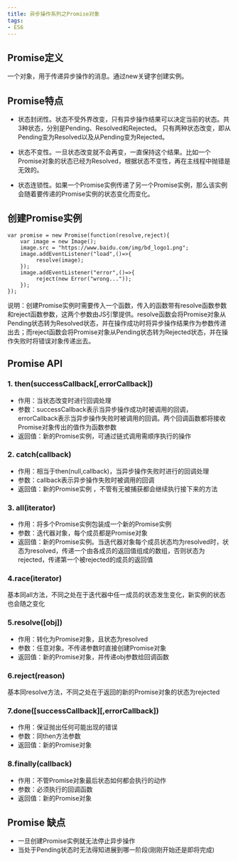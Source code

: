 ```yaml
---
title: 异步操作系列之Promise对象
tags: 
- ES6
---
```


## Promise定义
一个对象，用于传递异步操作的消息。通过new关键字创建实例。

##  Promise特点
- 状态封闭性。状态不受外界改变，只有异步操作结果可以决定当前的状态。共3种状态，分别是Pending、Resolved和Rejected。 只有两种状态改变，即从Pending变为Resolved以及从Pending变为Rejected。

- 状态不变性。一旦状态改变就不会再变，一直保持这个结果。比如一个Promise对象的状态已经为Resolved，根据状态不变性，再在主线程中抛错是无效的。

- 状态连锁性。如果一个Promise实例传递了另一个Promise实例，那么该实例会随着要传递的Promise实例的状态变化而变化。
<!--more-->

## 创建Promise实例

	var promise = new Promise(function(resolve,reject){
		var image = new Image();
        image.src = "https://www.baidu.com/img/bd_logo1.png";
        image.addEventListener("load",()=>{
             resolve(image);
        });
        image.addEventListener("error",()=>{
             reject(new Error("wrong..."));
        });
	});

说明：创建Promise实例时需要传入一个函数，传入的函数带有resolve函数参数和reject函数参数，这两个参数由JS引擎提供。resolve函数会将Promise对象从Pending状态转为Resolved状态，并在操作成功时将异步操作结果作为参数传递出去；而reject函数会将Promise对象从Pending状态转为Rejected状态，并在操作失败时将错误对象传递出去。

## Promise API
### 1.  then(successCallback[,errorCallback])
-  作用：当状态改变时进行回调处理
- 参数：successCallback表示当异步操作成功时被调用的回调，errorCallback表示当异步操作失败时被调用的回调。两个回调函数都将接收Promise对象传出的值作为函数参数
- 返回值：新的Promise实例，可通过链式调用需顺序执行的操作

### 2. catch(callback)
- 作用：相当于then(null,callback)，当异步操作失败时进行的回调处理
- 参数：callback表示异步操作失败时被调用的回调
- 返回值：新的Promise实例 ，不管有无被捕获都会继续执行接下来的方法

### 3. all(iterator)
- 作用：将多个Promise实例包装成一个新的Promise实例
- 参数：迭代器对象，每个成员都是Promise对象
- 返回值：新的Promise实例。当迭代器对象每个成员状态均为resolved时，状态为resolved，传递一个由各成员的返回值组成的数组，否则状态为rejected，传递第一个被rejected的成员的返回值

### 4.race(iterator)
基本同all方法，不同之处在于迭代器中任一成员的状态发生变化，新实例的状态也会随之变化

### 5.resolve([obj])
- 作用：转化为Promise对象，且状态为resolved
- 参数：任意对象。不传递参数时直接创建Promise对象
- 返回值：新的Promise对象，并传递obj参数给回调函数

### 6.reject(reason)
基本同resolve方法，不同之处在于返回的新的Promise对象的状态为rejected

### 7.done([successCallback][,errorCallback])
- 作用：保证抛出任何可能出现的错误
- 参数：同then方法参数
- 返回值：新的Promise对象

### 8.finally(callback)
- 作用：不管Promise对象最后状态如何都会执行的动作
- 参数：必须执行的回调函数
- 返回值：新的Promise对象

## Promise 缺点
- 一旦创建Promise实例就无法停止异步操作
- 当处于Pending状态时无法得知进展到哪一阶段(刚刚开始还是即将完成)